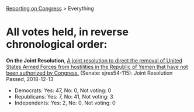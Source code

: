 [Reporting on Congress](index.md) &gt; Everything

All votes held, in reverse chronological order:
============================================== 

**On the Joint Resolution**, [A joint resolution to direct the removal of United States Armed Forces from hostilities in the Republic of Yemen that have not been authorized by Congress.](https://www.senate.gov/legislative/LIS/roll_call_lists/roll_call_vote_cfm.cfm?congress=115&session=2&vote=00266) (Senate: sjres54-115): Joint Resolution Passed, 2018-12-13
* Democrats: Yes: 47, No: 0, Not voting: 0
* Republicans: Yes: 7, No: 41, Not voting: 3
* Independents: Yes: 2, No: 0, Not voting: 0

